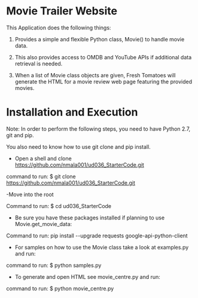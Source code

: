 # Movie Trailer Website

This Application does the following things:

1. Provides a simple and flexible Python class, Movie() to handle movie data.

2. This also provides access to OMDB and YouTube APIs if additional data retrieval is needed.

3. When a list of Movie class objects are given,  Fresh Tomatoes will generate the HTML for a movie review web page featuring the provided movies.

# Installation and Execution

Note: In order to perform the following steps, you need to have Python 2.7, git and pip.

You also need to know how to use git clone and pip install.

- Open a shell and clone https://github.com/nmala001/ud036_StarterCode.git

command to run: $ git clone https://github.com/nmala001/ud036_StarterCode.git

-Move into the root

Command to run: $ cd ud036_StarterCode

- Be sure you have these packages installed if planning to use Movie.get_movie_data:

Command to run: pip install --upgrade requests google-api-python-client

- For samples on how to use the Movie class take a look at examples.py and run:

command to run: $ python samples.py

- To generate and open HTML see movie_centre.py and run:

command to run: $ python movie_centre.py




